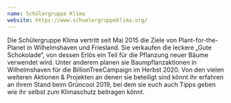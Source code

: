 ```yaml
---
name: Schülergruppe Klima
website: https://www.schuelergruppeklima.org/
---
```


Die Schülergruppe Klima vertritt seit Mai 2015 die Ziele von Plant-for-the-Planet in Wilhelmshaven und Friesland. Sie verkaufen die leckere „Gute Schokolade“, von dessen Erlös ein Teil für die Pflanzung neuer Bäume verwendet wird. Unter anderem planen sie Baumpflanzaktionen in Wilhelmshaven für die BillionTreeCampaign im Herbst 2020. Von den vielen weiteren Aktionen & Projekten an denen sie beteiligt sind könnt ihr erfahren an ihrem Stand beim Grüncool 2019, bei dem sie euch auch Tipps geben wie ihr selbst zum Klimaschutz beitragen könnt. 
